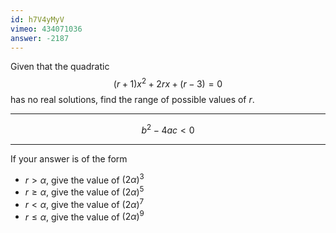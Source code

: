 ```yaml
---
id: h7V4yMyV
vimeo: 434071036
answer: -2187
---
```


Given that the quadratic
$$
(r+1)x^2 + 2rx + (r-3) = 0
$$
has no real solutions, find the range of possible values of $r$.

---

$$
b^2 - 4ac < 0
$$

---

If your answer is of the form
 - $r > \alpha$, give the value of $(2\alpha)^3$
 - $r \geq \alpha$, give the value of $(2\alpha)^5$
 - $r < \alpha$, give the value of $(2\alpha)^7$
 - $r \leq \alpha$, give the value of $(2\alpha)^9$
